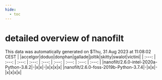 ```yaml
---
hide:
  - toc
---
```


detailed overview of nanofilt
=============================


This data was automatically generated on $Thu, 31 Aug 2023 at 11:08:02 CEST
| |accelgor|doduo|donphan|gallade|joltik|skitty|swalot|victini|
| :---: | :---: | :---: | :---: | :---: | :---: | :---: | :---: | :---: |
|nanofilt/2.6.0-intel-2020a-Python-3.8.2|-|x|x|-|x|x|x|x|
|nanofilt/2.6.0-foss-2019b-Python-3.7.4|-|x|x|-|x|x|x|x|
